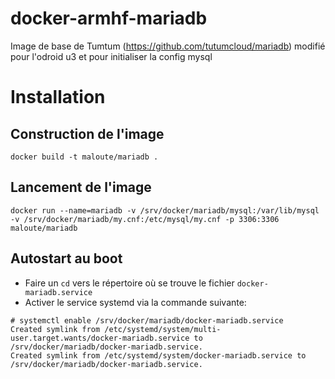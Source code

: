 # docker-armhf-mariadb
Image de base de Tumtum  (https://github.com/tutumcloud/mariadb) modifié pour l'odroid u3 et pour initialiser la config mysql 

# Installation 
## Construction de l'image 
```
docker build -t maloute/mariadb .
```
## Lancement de l'image
```
docker run --name=mariadb -v /srv/docker/mariadb/mysql:/var/lib/mysql -v /srv/docker/mariadb/my.cnf:/etc/mysql/my.cnf -p 3306:3306 maloute/mariadb
```

## Autostart au boot
- Faire un `cd` vers le répertoire où se trouve le fichier `docker-mariadb.service`
- Activer le service systemd via la commande suivante:
```
# systemctl enable /srv/docker/mariadb/docker-mariadb.service
Created symlink from /etc/systemd/system/multi-user.target.wants/docker-mariadb.service to /srv/docker/mariadb/docker-mariadb.service.
Created symlink from /etc/systemd/system/docker-mariadb.service to /srv/docker/mariadb/docker-mariadb.service.
```
